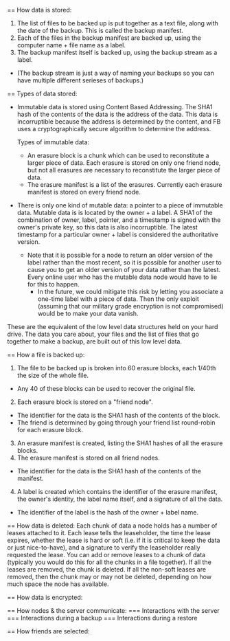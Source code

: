 == How data is stored:

1) The list of files to be backed up is put together as a text file, along with the date of the backup.  This is called the backup manifest.
2) Each of the files in the backup manifest are backed up, using the computer name + file name as a label.
3) The backup manifest itself is backed up, using the backup stream as a label.
  * (The backup stream is just a way of naming your backups so you can have multiple different serieses of backups.)


== Types of data stored:
* Immutable data is stored using Content Based Addressing.  The SHA1 hash of the contents of the data is the address of the data.  This data
  is incorruptible because the address is determined by the content, and FB uses a cryptographically secure algorithm to determine the address.

  Types of immutable data:
  * An erasure block is a chunk which can be used to reconstitute a larger piece of data.  Each erasure is stored on only one friend node, but
    not all erasures are necessary to reconstitute the larger piece of data.
  * The erasure manifest is a list of the erasures.  Currently each erasure manifest is stored on every friend node.

* There is only one kind of mutable data: a pointer to a piece of immutable data.  Mutable data is is located by the owner + a label.  A SHA1
  of the combination of owner, label, pointer, and a timestamp is signed with the owner's private key, so this data is also incorruptible.
  The latest timestamp for a particular owner + label is considered the authoritative version.
  * Note that it is possible for a node to return an older version of the label rather than the most recent, so it is possible for another
    user to cause you to get an older version of your data rather than the latest.  Every online user who has the mutable data node
    would have to lie for this to happen.
    * In the future, we could mitigate this risk by letting you associate a one-time label with a piece of data.  Then the only exploit
      (assuming that our military grade encryption is not compromised) would be to make your data vanish.

These are the equivalent of the low level data structures held on your hard drive.  The data you care about, your files and the list
of files that go together to make a backup, are built out of this low level data.


== How a file is backed up:
1) The file to be backed up is broken into 60 erasure blocks, each 1/40th the size of the whole file.
  * Any 40 of these blocks can be used to recover the original file.
2) Each erasure block is stored on a "friend node".
  * The identifier for the data is the SHA1 hash of the contents of the block.
  * The friend is determined by going through your friend list round-robin for each erasure block.
3) An erasure manifest is created, listing the SHA1 hashes of all the erasure blocks.
4) The erasure manifest is stored on all friend nodes.
  * The identifier for the data is the SHA1 hash of the contents of the manifest.
4) A label is created which contains the identifier of the erasure manifest, the owner's identity, the label name itself, and a signature of all the data.
  *  The identifier of the label is the hash of the owner + label name.


== How data is deleted:
Each chunk of data a node holds has a number of leases attached to it.  Each lease tells the leaseholder, the
time the lease expires, whether the lease is hard or soft (i.e. if it is critical to keep the data or just
nice-to-have), and a signature to verify the leaseholder really requested the lease.  You can add or remove
leases to a chunk of data (typically you would do this for all the chunks in a file together).  If all the
leases are removed, the chunk is deleted.  If all the non-soft leases are removed, then the chunk may
or may not be deleted, depending on how much space the node has available.

== How data is encrypted:

== How nodes & the server communicate:
=== Interactions with the server
=== Interactions during a backup
=== Interactions during a restore

== How friends are selected:

